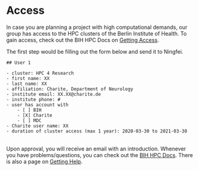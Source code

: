 # Access

In case you are planning a project with high computational demands, our group has access to the HPC clusters of the Berlin Institute of Health. To gain access, check out the BIH HPC Docs on [Getting Access](https://bihealth.github.io/bih-cluster/admin/getting-access/).

The first step would be filling out the form below and send it to Ningfei.

```
## User 1

- cluster: HPC 4 Research
- first name: XX
- last name: XX
- affiliation: Charite, Department of Neurology
- institute email: XX.XX@charite.de
- institute phone: #
- user has account with
    - [ ] BIH
    - [X] Charite
    - [ ] MDC
- Charite user name: XX
- duration of cluster access (max 1 year): 2020-03-30 to 2021-03-30
```

\
Upon approval, you will receive an email with an introduction. Whenever you have problems/questions, you can check out the [BIH HPC Docs](https://bihealth.github.io/bih-cluster/). There is also a page on [Getting Help](https://bihealth.github.io/bih-cluster/help/helpdesk/).
